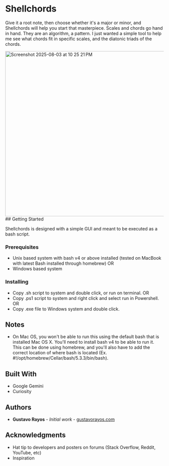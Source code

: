 # Shellchords
Give it a root note, then choose whether it's a major or minor, and Shellchords will help you start that masterpiece. Scales and chords go hand in hand. They are an algorithm, a pattern. I just wanted a simple tool to help me see what chords fit in specific scales, and the diatonic triads of the chords. 

<img width="883" height="525" alt="Screenshot 2025-08-03 at 10 25 21 PM" src="https://github.com/user-attachments/assets/8de4059e-6983-4e9b-84e8-137432943ed7" />
## Getting Started

Shellchords is designed with a simple GUI and meant to be executed as a bash script.

### Prerequisites

* Unix based system with bash v4 or above installed (tested on MacBook with latest Bash installed through homebrew) OR
* Windows based system

### Installing

* Copy .sh script to system and double click, or run on terminal. OR
* Copy .ps1 script to system and right click and select run in Powershell. OR
* Copy .exe file to Windows system and double click.

## Notes

* On Mac OS, you won't be able to run this using the default bash that is installed Mac OS X. You'll need to install bash v4 to be able to run it. This can be done using homebrew, and you'll also have to add the correct location of where bash is located (Ex. #!/opt/homebrew/Cellar/bash/5.3.3/bin/bash). 

## Built With

* Google Gemini
* Curiosity

## Authors

* **Gustavo Rayos** - *Initial work* - [gustavorayos.com](https://www.gustavorayos.com)

## Acknowledgments

* Hat tip to developers and posters on forums (Stack Overflow, Reddit, YouTube, etc)
* Inspiration
